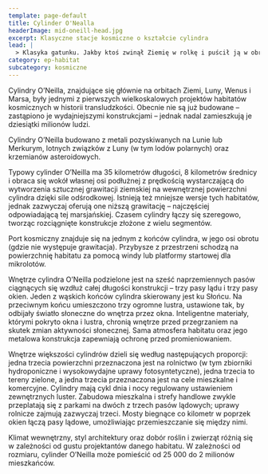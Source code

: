 ```yaml
---
template: page-default
title: Cylinder O'Nealla
headerImage: mid-oneill-head.jpg
excerpt: Klasyczne stacje kosmiczne o kształcie cylindra
lead: |
  > Klasyka gatunku. Jakby ktoś zwinął Ziemię w rolkę i puścił ją w obrót. Sześć pasów – trzy zielone, trzy przezroczyste, wszystko obraca się jak karuzela dla bogatych. Można tam żyć całe życie i nigdy nie spojrzeć w prawdziwe niebo. Czasem zapominam, że to w ogóle stacja, nie planeta.
category: ep-habitat
subcategory: kosmiczne
---
```

Cylindry O’Neilla, znajdujące się głównie na orbitach Ziemi, Luny, Wenus i Marsa, były jednymi z pierwszych wielkoskalowych projektów habitatów kosmicznych w historii transludzkości. Obecnie nie są już budowane – zastąpiono je wydajniejszymi konstrukcjami – jednak nadal zamieszkują je dziesiątki milionów ludzi.

Cylindry O’Neilla budowano z metali pozyskiwanych na Lunie lub Merkurym, lotnych związków z Luny (w tym lodów polarnych) oraz krzemianów asteroidowych.

Typowy cylinder O’Neilla ma 35 kilometrów długości, 8 kilometrów średnicy i obraca się wokół własnej osi podłużnej z prędkością wystarczającą do wytworzenia sztucznej grawitacji ziemskiej na wewnętrznej powierzchni cylindra dzięki sile odśrodkowej. Istnieją też mniejsze wersje tych habitatów, jednak zazwyczaj oferują one niższą grawitację – najczęściej odpowiadającą tej marsjańskiej. Czasem cylindry łączy się szeregowo, tworząc rozciągnięte konstrukcje złożone z wielu segmentów.

Port kosmiczny znajduje się na jednym z końców cylindra, w jego osi obrotu (gdzie nie występuje grawitacja). Przybysze z przestrzeni schodzą na powierzchnię habitatu za pomocą windy lub platformy startowej dla mikrolotów.

Wnętrze cylindra O’Neilla podzielone jest na sześć naprzemiennych pasów ciągnących się wzdłuż całej długości konstrukcji – trzy pasy lądu i trzy pasy okien. Jeden z wąskich końców cylindra skierowany jest ku Słońcu. Na przeciwnym końcu umieszczono trzy ogromne lustra, ustawione tak, by odbijały światło słoneczne do wnętrza przez okna. Inteligentne materiały, którymi pokryto okna i lustra, chronią wnętrze przed przegrzaniem na skutek zmian aktywności słonecznej. Sama atmosfera habitatu oraz jego metalowa konstrukcja zapewniają ochronę przed promieniowaniem.

Wnętrze większości cylindrów dzieli się według następujących proporcji: jedna trzecia powierzchni przeznaczona jest na rolnictwo (w tym zbiorniki hydroponiczne i wysokowydajne uprawy fotosyntetyczne), jedna trzecia to tereny zielone, a jedna trzecia przeznaczona jest na cele mieszkalne i komercyjne. Cylindry mają cykl dnia i nocy regulowany ustawieniem zewnętrznych luster. Zabudowa mieszkalna i strefy handlowe zwykle przeplatają się z parkami na dwóch z trzech pasów lądowych; uprawy rolnicze zajmują zazwyczaj trzeci. Mosty biegnące co kilometr w poprzek okien łączą pasy lądowe, umożliwiając przemieszczanie się między nimi.

Klimat wewnętrzny, styl architektury oraz dobór roślin i zwierząt różnią się w zależności od gustu projektantów danego habitatu. W zależności od rozmiaru, cylinder O’Neilla może pomieścić od 25 000 do 2 milionów mieszkańców.
